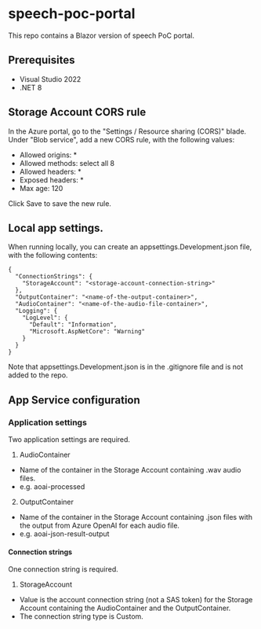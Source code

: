 # speech-poc-portal
This repo contains a Blazor version of speech PoC portal.

## Prerequisites

- Visual Studio 2022
- .NET 8

## Storage Account CORS rule

In the Azure portal, go to the "Settings / Resource sharing (CORS)" blade. Under "Blob service", add a new CORS rule, with the following values:

- Allowed origins: *
- Allowed methods: select all 8
- Allowed headers: *
- Exposed headers: *
- Max age: 120 

Click Save to save the new rule.

## Local app settings.

When running locally, you can create an appsettings.Development.json file, with the following contents:

```
{
  "ConnectionStrings": {
    "StorageAccount": "<storage-account-connection-string>"
  },
  "OutputContainer": "<name-of-the-output-container>",
  "AudioContainer": "<name-of-the-audio-file-container>",
  "Logging": {
    "LogLevel": {
      "Default": "Information",
      "Microsoft.AspNetCore": "Warning"
    }
  }
}
```

Note that appsettings.Development.json is in the .gitignore file and is not added to the repo.

## App Service configuration

### Application settings

Two application settings are required.

1. AudioContainer
- Name of the container in the Storage Account containing .wav audio files.
- e.g. aoai-processed

2. OutputContainer
- Name of the container in the Storage Account containing .json files with the output from Azure OpenAI for each audio file.
- e.g. aoai-json-result-output

#### Connection strings

One connection string is required.

1. StorageAccount
- Value is the account connection string (not a SAS token) for the Storage Account containing the AudioContainer and the OutputContainer.
- The connection string type is Custom.


